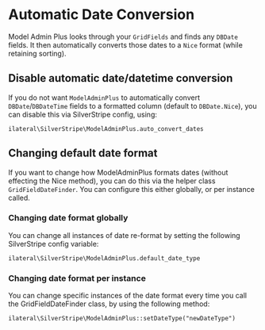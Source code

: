 # Automatic Date Conversion

Model Admin Plus looks through your `GridFields` and finds any `DBDate` fields. It then 
automatically converts those dates to a `Nice` format (while retaining sorting).

## Disable automatic date/datetime conversion

If you do not want `ModelAdminPlus` to automatically convert `DBDate`/`DBDateTime` fields
to a formatted column (default to `DBDate.Nice`), you can disable this via SilverStripe
config, using:

  `ilateral\SilverStripe\ModelAdminPlus.auto_convert_dates`

## Changing default date format

If you want to change how ModelAdminPlus formats dates (without effecting the Nice method),
you can do this via the helper class `GridFieldDateFinder`. You can configure this either
globally, or per instance called.

### Changing date format globally

You can change all instances of date re-format by setting the following SilverStripe config
variable:

  `ilateral\SilverStripe\ModelAdminPlus.default_date_type`

### Changing date format per instance

You can change specific instances of the date format every time you call the GridFieldDateFinder
class, by using the following method:

  `ilateral\SilverStripe\ModelAdminPlus::setDateType("newDateType")`
